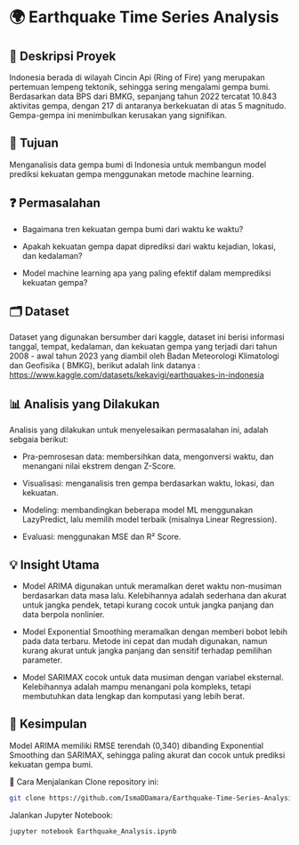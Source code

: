 # 🌍 Earthquake Time Series Analysis
## 📌 Deskripsi Proyek
Indonesia berada di wilayah Cincin Api (Ring of Fire) yang merupakan pertemuan lempeng tektonik, sehingga sering mengalami gempa bumi. Berdasarkan data BPS dari BMKG, sepanjang tahun 2022 tercatat 10.843 aktivitas gempa, dengan 217 di antaranya berkekuatan di atas 5 magnitudo. Gempa-gempa ini menimbulkan kerusakan yang signifikan.

## 🎯 Tujuan
Menganalisis data gempa bumi di Indonesia untuk membangun model prediksi kekuatan gempa menggunakan metode machine learning.

## ❓ Permasalahan
- Bagaimana tren kekuatan gempa bumi dari waktu ke waktu?

- Apakah kekuatan gempa dapat diprediksi dari waktu kejadian, lokasi, dan kedalaman?

- Model machine learning apa yang paling efektif dalam memprediksi kekuatan gempa?

## 🗂️ Dataset
Dataset yang digunakan bersumber dari kaggle, dataset ini berisi informasi tanggal, tempat, kedalaman, dan kekuatan gempa yang terjadi dari tahun 2008 - awal tahun 2023 yang diambil oleh Badan Meteorologi Klimatologi dan Geofisika ( BMKG), berikut adalah link datanya : https://www.kaggle.com/datasets/kekavigi/earthquakes-in-indonesia

## 📊 Analisis yang Dilakukan
Analisis yang dilakukan untuk menyelesaikan permasalahan ini, adalah sebgaia berikut: 
- Pra-pemrosesan data: membersihkan data, mengonversi waktu, dan menangani nilai ekstrem dengan Z-Score.

- Visualisasi: menganalisis tren gempa berdasarkan waktu, lokasi, dan kekuatan.

- Modeling: membandingkan beberapa model ML menggunakan LazyPredict, lalu memilih model terbaik (misalnya Linear Regression).

- Evaluasi: menggunakan MSE dan R² Score.

## 💡 Insight Utama
- Model ARIMA digunakan untuk meramalkan deret waktu non-musiman berdasarkan data masa lalu. Kelebihannya adalah sederhana dan akurat untuk jangka pendek, tetapi kurang cocok untuk jangka panjang dan data berpola nonlinier.

- Model Exponential Smoothing meramalkan dengan memberi bobot lebih pada data terbaru. Metode ini cepat dan mudah digunakan, namun kurang akurat untuk jangka panjang dan sensitif terhadap pemilihan parameter.

- Model SARIMAX cocok untuk data musiman dengan variabel eksternal. Kelebihannya adalah mampu menangani pola kompleks, tetapi membutuhkan data lengkap dan komputasi yang lebih berat.

## 🧠 Kesimpulan
Model ARIMA memiliki RMSE terendah (0,340) dibanding Exponential Smoothing dan SARIMAX, sehingga paling akurat dan cocok untuk prediksi kekuatan gempa bumi.

🚀 Cara Menjalankan
Clone repository ini:

```bash
git clone https://github.com/IsmaDDamara/Earthquake-Time-Series-Analysis.git
```

Jalankan Jupyter Notebook:

```bash
jupyter notebook Earthquake_Analysis.ipynb
```